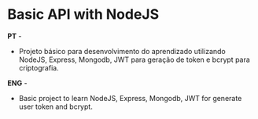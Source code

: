 # Basic API with NodeJS

**PT** - 
* Projeto básico para desenvolvimento do aprendizado utilizando NodeJS, Express, Mongodb, JWT para geração de token e bcrypt para criptografia.

**ENG** -
* Basic project to learn NodeJS, Express, Mongodb, JWT for generate user token and bcrypt.

